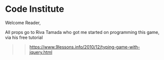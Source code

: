 # Code Institute

Welcome Reader,

All props go to Riva Tamada who got me started on programming this game, via his free tutorial
>> https://www.9lessons.info/2010/12/typing-game-with-jquery.html


